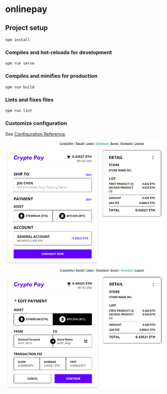 # onlinepay

## Project setup
```
npm install
```

### Compiles and hot-reloads for development
```
npm run serve
```

### Compiles and minifies for production
```
npm run build
```

### Lints and fixes files
```
npm run lint
```

### Customize configuration
See [Configuration Reference](https://cli.vuejs.org/config/).


![image1](https://github.com/HyDraJY/onlinePay/blob/master/show1.png)
![image2](https://github.com/HyDraJY/onlinePay/blob/master/show2.png)
